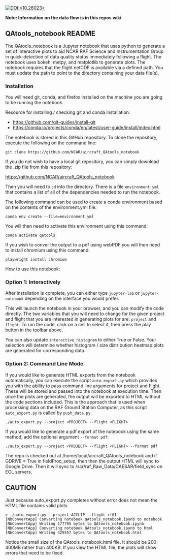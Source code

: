 [![DOI:<10.26023>](http://img.shields.io/badge/DOI-10.26023-green.svg)](https://doi.org/10.26023/a0e3-4n78)

__Note: Information on the data flow is in this repos wiki__
## QAtools_notebook README

The QAtools_notebook is a Jupyter notebook that uses python to generate a set of interactive plots to aid NCAR RAF Science and Instrumentation Group in quick-detection of data quality status immediately following a flight. The notebook uses bokeh, metpy, and matplotlib to generate plots. The notebook requires that the flight netCDF is available via a defined path. You must update the path to point to the directory containing your data file(s).

### Installation

You will need git, conda, and firefox installed on the machine you are going to be running the notebook. 

Resource for installing / checking git and conda installation:

* https://github.com/git-guides/install-git
* https://conda.io/projects/conda/en/latest/user-guide/install/index.html

The notebook is stored in this GitHub repository. To clone the repository, execute the following on the command line:

`git clone https://github.com/NCAR/aircraft_QAtools_notebook`

If you do not wish to have a local git repository, you can simply download the .zip file from this repository:

https://github.com/NCAR/aircraft_QAtools_notebook

Then you will need to `cd` into the directory. There is a file `environment.yml` that contains a list of all of the dependencies needed to run the notebook. 

The following command can be used to create a conda environment based on the contents of the environment.yml file. 

`conda env create --file=environment.yml`

You will then need to activate this environment using this command:

`conda activate qatools`

If you wish to conver the output to a pdf using webPDF you will then need to install chromium using this command:

`playwright install chromium`

How to use this notebook:

### Option 1: Interactively

After installation is complete, you can either type `jupyter-lab` or `jupyter-notebook` depending on the interface you would prefer.

This will launch the notebook in your browser, and you can modify the code directly. The two variables that you will need to change for the given project and flight that you are interested in generating plots for are: `project` and `flight`. To run the code, click on a cell to select it, then press the play button in the toolbar above.

You can also update `interactive_histogram` to either True or False. Your selection will determine whether histogram / size distribution heatmap plots are generated for corresponding data. 

### Option 2: Command Line Mode

If you would like to generate HTML exports from the notebook automatically, you can execute the script `auto_export.py` which provides you with the ability to pass command line arguments for project and flight. These will be stored and passed into the notebook at execution time. Then once the plots are generated, the output will be exported to HTML without the code sections included. This is the approach that is used when processing data on the RAF Ground Station Computer, as this script `auto_export.py` is called by `push_data.py`. 

`./auto_export.py --project <PROJECT> --flight <FLIGHT>`

If you would like to generate a pdf export of the notebook using the same method, add the optional argument `--format pdf`:

`./auto_export.py --project <PROJECT> --flight <FLIGHT> --format pdf`

The repo is checked out at /home/local/aircraft_QAtools_notebook and if GDRIVE = True in fieldProc_setup, then then the output HTML will sync to Google Drive. Then it will sync to /scr/raf_Raw_Data/CAESAR/field_sync on EOL servers.

## CAUTION

Just because auto_export.py completes without error does not mean the HTML file contains valid plots. 

```
> ./auto_export.py --project ACCLIP --flight rf01
[NbConvertApp] Converting notebook QAtools_notebook.ipynb to notebook
[NbConvertApp] Writing 177795 bytes to QAtools_notebook.ipynb
[NbConvertApp] Converting notebook QAtools_notebook.ipynb to html
[NbConvertApp] Writing 425557 bytes to QAtools_notebook.html
```
Notice the small size of the QAtools_notebook.html file. It should be 200-400MB rather than 400KB. If you view the HTML file, the plots will show errors that need to be fixed.

